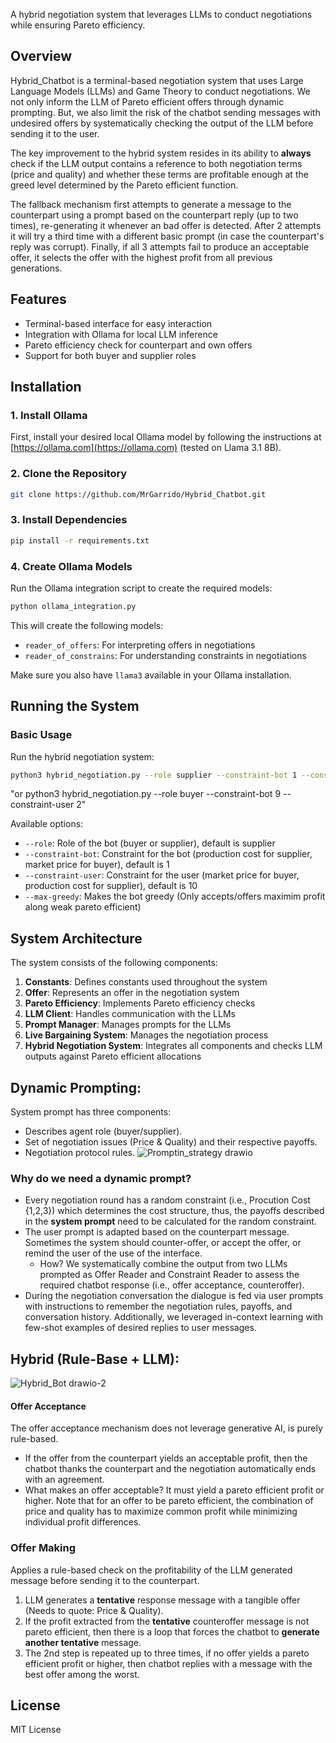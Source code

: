 A hybrid negotiation system that leverages LLMs to conduct negotiations while ensuring Pareto efficiency.

## Overview

Hybrid_Chatbot is a terminal-based negotiation system that uses Large Language Models (LLMs) and Game Theory to conduct negotiations. We not only inform the LLM of Pareto efficient offers through dynamic prompting. But, we also limit the risk of the chatbot sending messages with undesired offers by systematically checking the output of the LLM before sending it to the user.

The key improvement to the hybrid system resides in its ability to **always** check if the LLM output contains a reference to both negotiation terms (price and quality) and whether these terms are profitable enough at the greed level determined by the Pareto efficient function.

The fallback mechanism first attempts to generate a message to the counterpart using a prompt based on the counterpart reply (up to two times), re-generating it whenever an bad offer is detected. After 2 attempts it will try a third time with a different basic prompt (in case the counterpart's reply was corrupt). Finally, if all 3 attempts fail to produce an acceptable offer, it selects the offer with the highest profit from all previous generations.

## Features

- Terminal-based interface for easy interaction
- Integration with Ollama for local LLM inference
- Pareto efficiency check for counterpart and own offers
- Support for both buyer and supplier roles

## Installation

### 1. Install Ollama

First, install your desired local Ollama model by following the instructions at [https://ollama.com](https://ollama.com) (tested on Llama 3.1 8B).

### 2. Clone the Repository

```bash
git clone https://github.com/MrGarrido/Hybrid_Chatbot.git
```

### 3. Install Dependencies

```bash
pip install -r requirements.txt
```

### 4. Create Ollama Models

Run the Ollama integration script to create the required models:

```bash
python ollama_integration.py
```

This will create the following models:
- `reader_of_offers`: For interpreting offers in negotiations
- `reader_of_constrains`: For understanding constraints in negotiations

Make sure you also have `llama3` available in your Ollama installation.

## Running the System

### Basic Usage

Run the hybrid negotiation system:

```bash
python3 hybrid_negotiation.py --role supplier --constraint-bot 1 --constraint-user 10
```
"or python3 hybrid_negotiation.py --role buyer --constraint-bot 9 --constraint-user 2"

Available options:
- `--role`: Role of the bot (buyer or supplier), default is supplier
- `--constraint-bot`: Constraint for the bot (production cost for supplier, market price for buyer), default is 1
- `--constraint-user`: Constraint for the user (market price for buyer, production cost for supplier), default is 10
- `--max-greedy`: Makes the bot greedy (Only accepts/offers maximim profit along weak pareto efficient)

## System Architecture

The system consists of the following components:

1. **Constants**: Defines constants used throughout the system
2. **Offer**: Represents an offer in the negotiation system
3. **Pareto Efficiency**: Implements Pareto efficiency checks
4. **LLM Client**: Handles communication with the LLMs
5. **Prompt Manager**: Manages prompts for the LLMs
6. **Live Bargaining System**: Manages the negotiation process
7. **Hybrid Negotiation System**: Integrates all components and checks LLM outputs against Pareto efficient allocations

## Dynamic Prompting:
System prompt has three components:
- Describes agent role (buyer/supplier).
- Set of negotiation issues (Price & Quality) and their respective payoffs.
- Negotiation protocol rules.
![Promptin_strategy drawio](https://github.com/user-attachments/assets/7e4bba2c-9ca4-4b9e-b5fd-f8be512770dd)
### Why do we need a dynamic prompt?
- Every negotiation round has a random constraint (i.e., Procution Cost {1,2,3}) which determines the cost structure, thus, the payoffs described in the **system prompt** need to be calculated for the random constraint. 
- The user prompt is adapted based on the counterpart message. Sometimes the system should counter-offer, or accept the offer, or remind the user of the use of the interface.
  - How? We systematically combine the output from two LLMs prompted as Offer Reader and Constraint Reader to assess the required chatbot response (i.e., offer acceptance, counteroffer).
- During the negotiation conversation the dialogue is fed via user prompts with instructions to remember the negotiation rules, payoffs, and conversation history. Additionally, we leveraged in-context learning with few-shot examples of desired replies to user messages.

## Hybrid (Rule-Base + LLM):
![Hybrid_Bot drawio-2](https://github.com/user-attachments/assets/5e707deb-5d1e-481a-b2ea-ab1ff90440ea)
#### Offer Acceptance
The offer acceptance mechanism does not leverage generative AI, is purely rule-based.
- If the offer from the counterpart yields an acceptable profit, then the chatbot thanks the counterpart and the negotiation automatically ends with an agreement.
- What makes an offer acceptable? It must yield a pareto efficient profit or higher. Note that for an offer to be pareto efficient, the combination of price and quality has to maximize common profit while minimizing individual profit differences.

### Offer Making
Applies a rule-based check on the profitability of the LLM generated message before sending it to the counterpart. 

1. LLM generates a **tentative** response message with a tangible offer (Needs to quote: Price & Quality). 
2. If the profit extracted from the **tentative** counteroffer message is not pareto efficient, then there is a loop that forces the chatbot to **generate another tentative** message. 
3. The 2nd step is repeated up to three times, if no offer yields a pareto efficient profit or higher, then chatbot replies with a message with the best offer among the worst.

## License
MIT License



